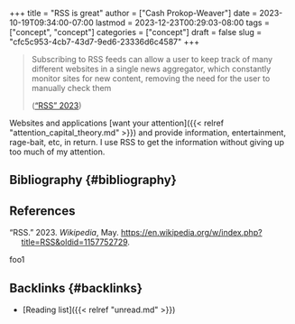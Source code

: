 +++
title = "RSS is great"
author = ["Cash Prokop-Weaver"]
date = 2023-10-19T09:34:00-07:00
lastmod = 2023-12-23T00:29:03-08:00
tags = ["concept", "concept"]
categories = ["concept"]
draft = false
slug = "cfc5c953-4cb7-43d7-9ed6-23336d6c4587"
+++

> Subscribing to RSS feeds can allow a user to keep track of many different websites in a single news aggregator, which constantly monitor sites for new content, removing the need for the user to manually check them
>
> (<a href="#citeproc_bib_item_1">“RSS” 2023</a>)

Websites and applications [want your attention]({{< relref "attention_capital_theory.md" >}}) and provide information, entertainment, rage-bait, etc, in return. I use RSS to get the information without giving up too much of my attention.


## Bibliography {#bibliography}

## References

<style>.csl-entry{text-indent: -1.5em; margin-left: 1.5em;}</style><div class="csl-bib-body">
  <div class="csl-entry"><a id="citeproc_bib_item_1"></a>“RSS.” 2023. <i>Wikipedia</i>, May. <a href="https://en.wikipedia.org/w/index.php?title=RSS&oldid=1157752729">https://en.wikipedia.org/w/index.php?title=RSS&#38;oldid=1157752729</a>.</div>
</div>

foo1


## Backlinks {#backlinks}

-   [Reading list]({{< relref "unread.md" >}})
